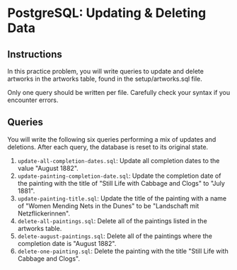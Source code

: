 # PostgreSQL: Updating & Deleting Data

## Instructions

In this practice problem, you will write queries to update and delete artworks in the artworks table, found in the setup/artworks.sql file.

Only one query should be written per file. Carefully check your syntax if you encounter errors.

## Queries

You will write the following six queries performing a mix of updates and deletions. After each query, the database is reset to its original state.

1. `update-all-completion-dates.sql`: Update all completion dates to the value "August 1882".
2. `update-painting-completion-date.sql`: Update the completion date of the painting with the title of "Still Life with Cabbage and Clogs" to "July 1881".
3. `update-painting-title.sql`: Update the title of the painting with a name of "Women Mending Nets in the Dunes" to be "Landschaft mit Netzflickerinnen".
4. `delete-all-paintings.sql`: Delete all of the paintings listed in the artworks table.
5. `delete-august-paintings.sql`: Delete all of the paintings where the completion date is "August 1882".
6. `delete-one-painting.sql`: Delete the painting with the title "Still Life with Cabbage and Clogs".
